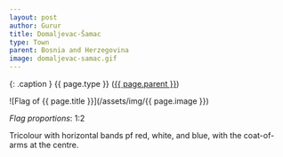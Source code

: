 ```yaml
---
layout: post
author: Gurur
title: Domaljevac-Šamac
type: Town
parent: Bosnia and Herzegovina
image: domaljevac-samac.gif
---
```

{: .caption }
{{ page.type }} ([{{ page.parent }}](/2019/03/30/bosnia-and-herzegovina.html))

![Flag of {{ page.title }}](/assets/img/{{ page.image }})

*Flag proportions*: 1:2

Tricolour with horizontal bands pf red, white, and blue, with the coat-of-arms at the centre.